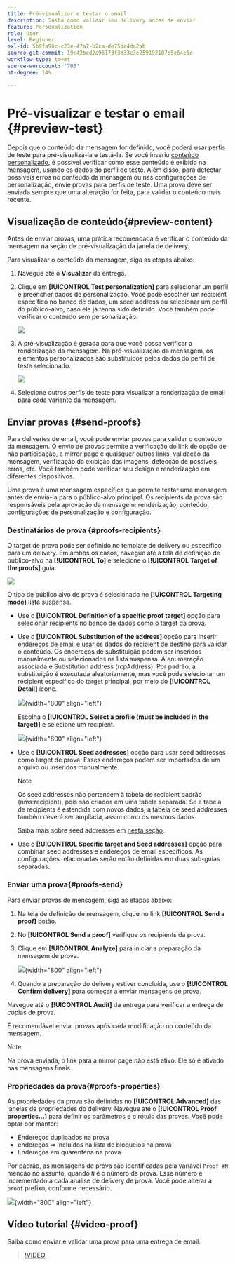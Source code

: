 ```yaml
---
title: Pré-visualizar e testar o email
description: Saiba como validar seu delivery antes de enviar
feature: Personalization
role: User
level: Beginner
exl-id: 5b9fa90c-c23e-47a7-b2ca-de75da4da2ab
source-git-commit: 19c42bcd2a96173f3d33e3e259192107b5e64c6c
workflow-type: tm+mt
source-wordcount: '703'
ht-degree: 14%

---
```


# Pré-visualizar e testar o email {#preview-test}

Depois que o conteúdo da mensagem for definido, você poderá usar perfis de teste para pré-visualizá-la e testá-la. Se você inseriu [conteúdo personalizado](personalize.md), é possível verificar como esse conteúdo é exibido na mensagem, usando os dados do perfil de teste. Além disso, para detectar possíveis erros no conteúdo da mensagem ou nas configurações de personalização, envie provas para perfis de teste. Uma prova deve ser enviada sempre que uma alteração for feita, para validar o conteúdo mais recente.

## Visualização de conteúdo{#preview-content}

Antes de enviar provas, uma prática recomendada é verificar o conteúdo da mensagem na seção de pré-visualização da janela de delivery.

Para visualizar o conteúdo da mensagem, siga as etapas abaixo:

1. Navegue até o **Visualizar** da entrega.
1. Clique em **[!UICONTROL Test personalization]** para selecionar um perfil e preencher dados de personalização. Você pode escolher um recipient específico no banco de dados, um seed address ou selecionar um perfil do público-alvo, caso ele já tenha sido definido. Você também pode verificar o conteúdo sem personalização.

   ![](assets/test-personalization.png)

1. A pré-visualização é gerada para que você possa verificar a renderização da mensagem. Na pré-visualização da mensagem, os elementos personalizados são substituídos pelos dados do perfil de teste selecionado.

   ![](assets/test-personalization-with-a-recipient.png)

1. Selecione outros perfis de teste para visualizar a renderização de email para cada variante da mensagem.

## Enviar provas {#send-proofs}

Para deliveries de email, você pode enviar provas para validar o conteúdo da mensagem. O envio de provas permite a verificação do link de opção de não participação, a mirror page e quaisquer outros links, validação da mensagem, verificação da exibição das imagens, detecção de possíveis erros, etc. Você também pode verificar seu design e renderização em diferentes dispositivos.

Uma prova é uma mensagem específica que permite testar uma mensagem antes de enviá-la para o público-alvo principal. Os recipients da prova são responsáveis pela aprovação da mensagem: renderização, conteúdo, configurações de personalização e configuração.

### Destinatários de prova {#proofs-recipients}

O target de prova pode ser definido no template de delivery ou específico para um delivery. Em ambos os casos, navegue até a tela de definição de público-alvo na **[!UICONTROL To]** e selecione o **[!UICONTROL Target of the proofs]** guia.

![](assets/target-of-proofs.png)

O tipo de público alvo de prova é selecionado no **[!UICONTROL Targeting mode]** lista suspensa.

* Use o **[!UICONTROL Definition of a specific proof target]** opção para selecionar recipients no banco de dados como o target da prova.
* Use o **[!UICONTROL Substitution of the address]** opção para inserir endereços de email e usar os dados do recipient de destino para validar o conteúdo. Os endereços de substituição podem ser inseridos manualmente ou selecionados na lista suspensa. A enumeração associada é Substitution address (rcpAddress).
Por padrão, a substituição é executada aleatoriamente, mas você pode selecionar um recipient específico do target principal, por meio do  **[!UICONTROL Detail]** ícone.

  ![](assets/target-of-proofs-substitution-details.png){width="800" align="left"}

  Escolha o **[!UICONTROL Select a profile (must be included in the target)]** e selecione um recipient.

  ![](assets/target-of-proofs-substitution.png){width="800" align="left"}


* Use o **[!UICONTROL Seed addresses]**  opção para usar seed addresses como target de prova. Esses endereços podem ser importados de um arquivo ou inseridos manualmente.

  >[!NOTE]
  >
  >Os seed addresses não pertencem à tabela de recipient padrão (nms:recipient), pois são criados em uma tabela separada. Se a tabela de recipients é estendida com novos dados, a tabela de seed addresses também deverá ser ampliada, assim como os mesmos dados.

  Saiba mais sobre seed addresses em [nesta seção](../audiences/test-profiles.md).

* Use o **[!UICONTROL Specific target and Seed addresses]** opção para combinar seed addresses e endereços de email específicos. As configurações relacionadas serão então definidas em duas sub-guias separadas.

### Enviar uma prova{#proofs-send}

Para enviar provas de mensagem, siga as etapas abaixo:

1. Na tela de definição de mensagem, clique no link **[!UICONTROL Send a proof]** botão.
1. No **[!UICONTROL Send a proof]** verifique os recipients da prova.
1. Clique em **[!UICONTROL Analyze]** para iniciar a preparação da mensagem de prova.

   ![](assets/send-proof-analyze.png){width="800" align="left"}

1. Quando a preparação do delivery estiver concluída, use o **[!UICONTROL Confirm delivery]** para começar a enviar mensagens de prova.

Navegue até o **[!UICONTROL Audit]** da entrega para verificar a entrega de cópias de prova.

É recomendável enviar provas após cada modificação no conteúdo da mensagem.

>[!NOTE]
>
>Na prova enviada, o link para a mirror page não está ativo. Ele só é ativado nas mensagens finais.

### Propriedades da prova{#proofs-properties}

As propriedades da prova são definidas no **[!UICONTROL Advanced]** das janelas de propriedades do delivery. Navegue até o **[!UICONTROL Proof properties...]** para definir os parâmetros e o rótulo das provas. Você pode optar por manter:

* Endereços duplicados na prova
* endereços ➡ Incluídos na lista de bloqueios na prova
* Endereços em quarentena na prova

Por padrão, as mensagens de prova são identificadas pela variável `Proof #N` menção no assunto, quando `N` é o número da prova. Esse número é incrementado a cada análise de delivery de prova. Você pode alterar a `proof` prefixo, conforme necessário.

![](assets/proof-parameters.png){width="800" align="left"}


## Vídeo tutorial {#video-proof}

Saiba como enviar e validar uma prova para uma entrega de email.

>[!VIDEO](https://video.tv.adobe.com/v/333404)
